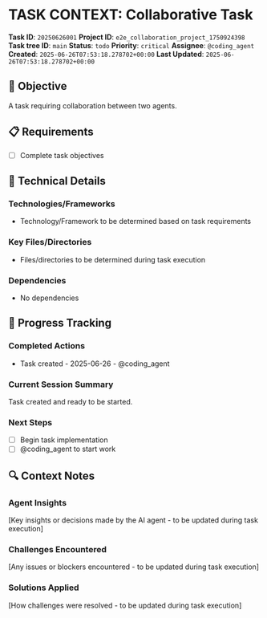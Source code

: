# TASK CONTEXT: Collaborative Task

**Task ID**: `20250626001`
**Project ID**: `e2e_collaboration_project_1750924398`
**Task tree ID**: `main`
**Status**: `todo`
**Priority**: `critical`
**Assignee**: `@coding_agent`
**Created**: `2025-06-26T07:53:18.278702+00:00`
**Last Updated**: `2025-06-26T07:53:18.278702+00:00`

## 🎯 Objective
A task requiring collaboration between two agents.

## 📋 Requirements
- [ ] Complete task objectives

## 🔧 Technical Details
### Technologies/Frameworks
- Technology/Framework to be determined based on task requirements

### Key Files/Directories
- Files/directories to be determined during task execution

### Dependencies
- No dependencies

## 🚀 Progress Tracking
### Completed Actions
- Task created - 2025-06-26 - @coding_agent

### Current Session Summary
Task created and ready to be started.

### Next Steps
- [ ] Begin task implementation
- [ ] @coding_agent to start work

## 🔍 Context Notes
### Agent Insights
[Key insights or decisions made by the AI agent - to be updated during task execution]

### Challenges Encountered
[Any issues or blockers encountered - to be updated during task execution]

### Solutions Applied
[How challenges were resolved - to be updated during task execution]
